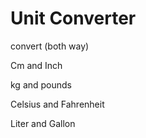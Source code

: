 # Unit Converter

convert (both way)

Cm and Inch

kg and pounds

Celsius and Fahrenheit

Liter and Gallon


